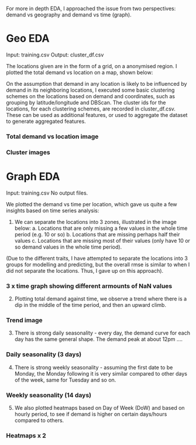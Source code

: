 For more in depth EDA, I approached the issue from two perspectives: demand vs geography and demand vs time (graph).

# Geo EDA

Input: training.csv
Output: cluster_df.csv

The locations given are in the form of a grid, on a anonymised region. I plotted the total demand vs location on a map, shown below:

On the assumption that demand in any location is likely to be influenced by demand in its neighboring locations,
I executed some basic clustering schemes on the locations based on demand and coordinates, such as grouping by latitude/longitude and DBScan.
The cluster ids for the locations, for each clustering schemes, are recorded in cluster_df.csv.
These can be used as additional features, or used to aggregate the dataset to generate aggregated features.

### Total demand vs location image
### Cluster images

# Graph EDA

Input: training.csv
No output files.

We plotted the demand vs time per location, which gave us quite a few insights
based on time series analysis:

1. We can separate the locations into 3 zones, illustrated in the image below:
	a. Locations that are only missing a few values in the whole time period (e.g. 10 or so)
	b. Locations that are missing perhaps half their values
	c. Locations that are missing most of their values (only have 10 or so demand values in the whole time period).

(Due to the different traits, I have attempted to separate the locations into 3 groups for modelling and predicting,
but the overall rmse is similar to when I did not separate the locations. Thus, I gave up on this approach).

### 3 x time graph showing different armounts of NaN values

2. Plotting total demand against time, we observe a trend where there is a dip
in the middle of the time period, and then an upward climb.

### Trend image

3. There is strong daily seasonality - every day, the demand curve for each day has the same general shape.
The demand peak at about 12pm ....

### Daily seasonality (3 days)

4. There is strong weekly seasonality - assuming the first date to be Monday, the Monday following it is very similar compared to other days of the week,
same for Tuesday and so on.

### Weekly seasonality (14 days)

5. We also plotted heatmaps based on Day of Week (DoW) and based on hourly period, to see if demand is higher on certain days/hours
compared to others.

### Heatmaps x 2